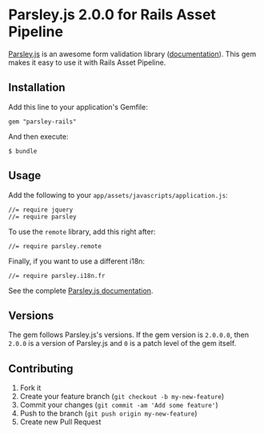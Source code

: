# Parsley.js 2.0.0 for Rails Asset Pipeline

[Parsley.js](https://github.com/guillaumepotier/Parsley.js) is an awesome form validation library ([documentation](http://parsleyjs.org/doc/index.html)). 
This gem makes it easy to use it with Rails Asset Pipeline.

## Installation

Add this line to your application's Gemfile:

    gem "parsley-rails"

And then execute:

    $ bundle

## Usage

Add the following to your `app/assets/javascripts/application.js`:

    //= require jquery
    //= require parsley

To use the `remote` library, add this right after:

    //= require parsley.remote

Finally, if you want to use a different i18n:

    //= require parsley.i18n.fr

See the complete [Parsley.js documentation](http://parsleyjs.org/doc/index.html).

## Versions

The gem follows Parsley.js's versions. If the gem version is `2.0.0.0`, then `2.0.0` is a version of Parsley.js and `0`
is a patch level of the gem itself.

## Contributing

1. Fork it
2. Create your feature branch (`git checkout -b my-new-feature`)
3. Commit your changes (`git commit -am 'Add some feature'`)
4. Push to the branch (`git push origin my-new-feature`)
5. Create new Pull Request
